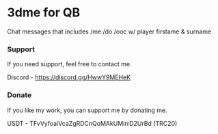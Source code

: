 # 3dme for QB
Chat messages that includes /me /do /ooc w/ player firstame &amp; surname

### Support

If you need support, feel free to contact me.

Discord - https://discord.gg/HwwY9MEHeK

### Donate 

If you like my work, you can support me by donating me.

USDT - TFvVyfoaiVcaZgRDCnQoMAkUMirrD2UrBd (TRC20)
